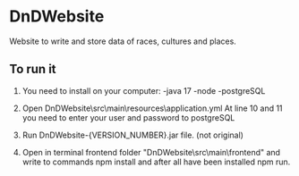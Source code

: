 <h1> DnDWebsite </h1>
Website to write and store data of races, cultures and places.

<h2> To run it </h2>

1. You need to install on your computer:
  -java 17
  -node
  -postgreSQL

2. Open DnDWebsite\src\main\resources\application.yml
  At line 10 and 11 you need to enter your user and password to postgreSQL
  
3. Run DnDWebsite-{VERSION_NUMBER}.jar file. (not original)
4. Open in terminal frontend folder "DnDWebsite\src\main\frontend" and write to commands npm install and after all have been installed npm run.
